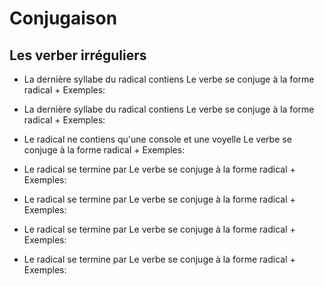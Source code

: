 # Conjugaison
## Les verber irréguliers
* La dernière syllabe du radical contiens 
Le verbe se conjuge à la forme radical + 
Exemples:

* La dernière syllabe du radical contiens 
Le verbe se conjuge à la forme radical + 
Exemples:

* Le radical ne contiens qu'une console et une voyelle
Le verbe se conjuge à la forme radical + 
Exemples:

* Le radical se termine par 
Le verbe se conjuge à la forme radical + 
Exemples: 

* Le radical se termine par 
Le verbe se conjuge à la forme radical + 
Exemples: 

* Le radical se termine par 
Le verbe se conjuge à la forme radical + 
Exemples: 

* Le radical se termine par 
Le verbe se conjuge à la forme radical + 
Exemples: 

